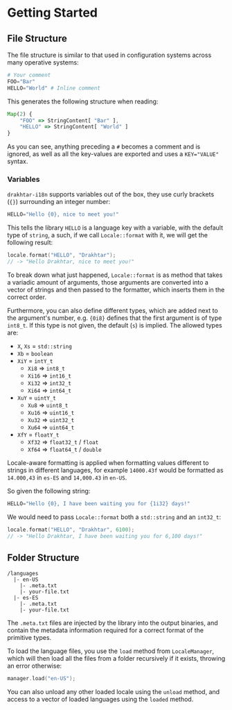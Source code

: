 # Getting Started

## File Structure

The file structure is similar to that used in configuration systems across many
operative systems:

```python
# Your comment
FOO="Bar"
HELLO="World" # Inline comment
```

This generates the following structure when reading:

```javascript
Map(2) {
	"FOO" => StringContent[ "Bar" ],
	"HELLO" => StringContent[ "World" ]
}
```

As you can see, anything preceding a `#` becomes a comment and is ignored, as
well as all the key-values are exported and uses a `KEY="VALUE"` syntax.

### Variables

`drakhtar-i18n` supports variables out of the box, they use curly brackets
(`{}`) surrounding an integer number:

```python
HELLO="Hello {0}, nice to meet you!"
```

This tells the library `HELLO` is a language key with a variable, with the
default type of `string`, a such, if we call `Locale::format` with it, we will
get the following result:

```cpp
locale.format("HELLO", "Drakhtar");
// -> "Hello Drakhtar, nice to meet you!"
```

To break down what just happened, `Locale::format` is as method that takes a
variadic amount of arguments, those arguments are converted into a vector of
strings and then passed to the formatter, which inserts them in the correct
order.

Furthermore, you can also define different types, which are added next to the
argument's number, e.g. `{0i8}` defines that the first argument is of type
`int8_t`. If this type is not given, the default (`s`) is implied. The allowed
types are:

- `X`, `Xs` = `std::string`
- `Xb` = `boolean`
- `XiY` = `intY_t`
	- `Xi8` => `int8_t`
	- `Xi16` => `int16_t`
	- `Xi32` => `int32_t`
	- `Xi64` => `int64_t`
- `XuY` = `uintY_t`
	- `Xu8` => `uint8_t`
	- `Xu16` => `uint16_t`
	- `Xu32` => `uint32_t`
	- `Xu64` => `uint64_t`
- `XfY` = `floatY_t`
	- `Xf32` => `float32_t` / `float`
	- `Xf64` => `float64_t` / `double`

Locale-aware formatting is applied when formatting values different to strings
in different languages, for example `14000.43f` would be formatted as `14.000,43`
in `es-ES` and `14,000.43` in `en-US`.

So given the following string:

```python
HELLO="Hello {0}, I have been waiting you for {1i32} days!"
```

We would need to pass `Locale::format` both a `std::string` and an `int32_t`:

```cpp
locale.format("HELLO", "Drakhtar", 6100);
// -> "Hello Drakhtar, I have been waiting you for 6,100 days!"
```

## Folder Structure

```
/languages
  |- en-US
    |- .meta.txt
    |- your-file.txt
  |- es-ES
    |- .meta.txt
    |- your-file.txt
```

The `.meta.txt` files are injected by the library into the output binaries, and
contain the metadata information required for a correct format of the primitive
types.

To load the language files, you use the `load` method from `LocaleManager`,
which will then load all the files from a folder recursively if it exists,
throwing an error otherwise:

```cpp
manager.load("en-US");
```

You can also unload any other loaded locale using the `unload` method, and
access to a vector of loaded languages using the `loaded` method.
